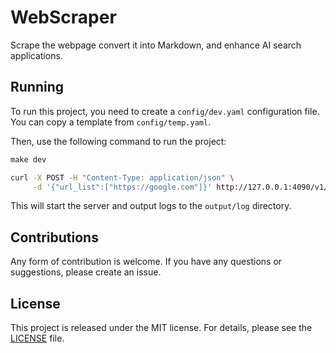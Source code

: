 # WebScraper

Scrape the webpage convert it into Markdown, and enhance AI search applications.

## Running

To run this project, you need to create a `config/dev.yaml` configuration file. You can copy a template from `config/temp.yaml`.

Then, use the following command to run the project:

```makefile
make dev
```

```bash
curl -X POST -H "Content-Type: application/json" \
     -d '{"url_list":["https://google.com"]}' http://127.0.0.1:4090/v1/scrape
```

This will start the server and output logs to the `output/log` directory.

## Contributions

Any form of contribution is welcome. If you have any questions or suggestions, please create an issue.

## License

This project is released under the MIT license. For details, please see the [LICENSE](LICENSE) file.
